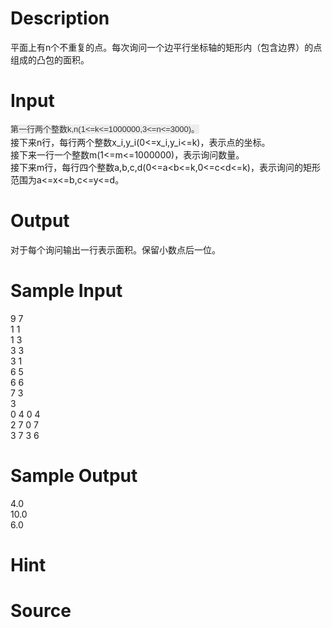 
# Description

<div class="content"><div>平面上有n个不重复的点。每次询问一个边平行坐标轴的矩形内（包含边界）的点组成的凸包的面积。</div>
<div></div>
<p></p></div>

# Input

<div class="content"><div>
<div><span style="background-color: rgb(237, 237, 237); color: rgb(51, 51, 51); font-family: Verdana, Arial, Helvetica, sans-serif; font-size: 13px; line-height: 20px; text-align: justify;">第一行两个整数k,n(1&lt;=k&lt;=1000000,3&lt;=n&lt;=3000)。</span></div>
<div>接下来n行，每行两个整数x_i,y_i(0&lt;=x_i,y_i&lt;=k)，表示点的坐标。</div>
<div>接下来一行一个整数m(1&lt;=m&lt;=1000000)，表示询问数量。</div>
<div>接下来m行，每行四个整数a,b,c,d(0&lt;=a&lt;b&lt;=k,0&lt;=c&lt;d&lt;=k)，表示询问的矩形范围为a&lt;=x&lt;=b,c&lt;=y&lt;=d。</div>
<div></div>
</div>
<p></p></div>

# Output

<div class="content"><div>
<div>对于每个询问输出一行表示面积。保留小数点后一位。</div>
<div></div>
</div>
<p></p></div>

# Sample Input

<div class="content"><span class="sampledata">9 7<br/>
1 1<br/>
1 3<br/>
3 3<br/>
3 1<br/>
6 5<br/>
6 6<br/>
7 3<br/>
3<br/>
0 4 0 4<br/>
2 7 0 7<br/>
3 7 3 6</span></div>

# Sample Output

<div class="content"><span class="sampledata">4.0<br/>
10.0<br/>
6.0</span></div>

# Hint

<div class="content"><p></p></div>

# Source

<div class="content"><p><a href="problemset.php?search="></a></p></div>

